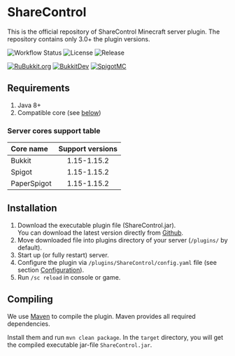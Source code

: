 # ShareControl
This is the official repository of ShareControl Minecraft server plugin. The repository contains only 3.0+ the plugin versions.

![Workflow Status](https://img.shields.io/github/workflow/status/h1karo/sharecontrol/Build%20package?style=for-the-badge)
![License](https://img.shields.io/github/license/h1karo/sharecontrol?style=for-the-badge)
![Release](https://img.shields.io/github/v/release/h1karo/sharecontrol?style=for-the-badge)

[![RuBukkit.org](https://img.shields.io/static/v1?label=RuBukkit&message=ShareControl&color=blue&style=for-the-badge)](http://rubukkit.org/threads/admn-sec-mech-sharecontrol-v2-6-4-kontrol-tvorcheskogo-rezhima-1-7-1-11.106125/)
[![BukkitDev](https://img.shields.io/static/v1?label=BukkitDev&message=ShareControl&color=blue&style=for-the-badge)](https://dev.bukkit.org/projects/sharecontrol)
[![SpigotMC](https://img.shields.io/static/v1?label=SpigotMC&message=ShareControl&color=orange&style=for-the-badge)](https://www.spigotmc.org/resources/sharecontrol.9225/)

## Requirements

1. Java 8+
2. Compatible core (see [below](#server-cores-support-table))

### Server cores support table

| Core name | Support versions |
| :--- | :---: |
| Bukkit | 1.15-1.15.2 |
| Spigot | 1.15-1.15.2 |
| PaperSpigot | 1.15-1.15.2 |

## Installation

1. Download the executable plugin file (ShareControl.jar).   
   You can download the latest version directly from [Github](https://github.com/h1karo/sharecontrol/releases/latest/download/ShareControl.jar).
2. Move downloaded file into plugins directory of your server (`/plugins/` by default).
3. Start up (or fully restart) server.
4. Configure the plugin via `/plugins/ShareControl/config.yaml` file (see section [Configuration](#configuration)).
5. Run `/sc reload` in console or game.

## Compiling

We use [Maven](https://maven.apache.org/) to compile the plugin. Maven provides all required dependencies.

Install them and run `mvn clean package`. In the `target` directory, you will get the compiled executable jar-file `ShareControl.jar`.